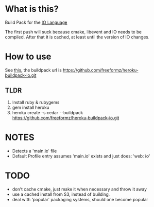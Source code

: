 # What is this?

Build Pack for the [IO Language](http://www.iolanguage.com/)

The first push will suck because cmake, libevent  and IO needs to be compiled.
After that it is cached, at least until the version of IO changes.

# How to use

See [this](https://gist.github.com/fe7f04abbd9538b656c5), the buildpack
url is https://github.com/freeformz/heroku-buildpack-io.git

## TLDR
1. Install ruby & rubygems
2. gem install heroku
3. heroku create -s cedar --buildpack https://github.com/freeformz/heroku-buildpack-io.git

# NOTES
- Detects a 'main.io' file
- Default Profile entry assumes 'main.io' exists and just does: 'web: io'

# TODO
- don't cache cmake, just make it when necessary and throw it away
- use a cached install from S3, instead of building.
- deal with 'popular' packaging systems, should one become popular
